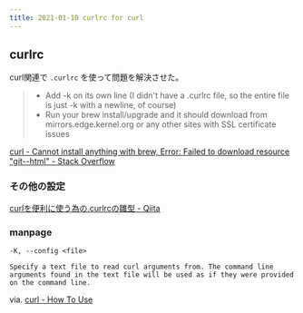 ```yaml
---
title: 2021-01-10 curlrc for curl
---
```


## curlrc

curl関連で `.curlrc` を使って問題を解決させた。

> - Add -k on its own line (I didn't have a .curlrc file, so the entire file is just -k with a newline, of course)
> - Run your brew install/upgrade and it should download from mirrors.edge.kernel.org or any other sites with SSL certificate issues

[curl - Cannot install anything with brew, Error: Failed to download resource "git--html" - Stack Overflow](https://stackoverflow.com/questions/63289555/cannot-install-anything-with-brew-error-failed-to-download-resource-git-html)

### その他の設定

[curlを便利に使う為の.curlrcの雛型 - Qiita](https://qiita.com/hirohiro77/items/309f5bf93083744b042e)

### manpage

```
-K, --config <file>

Specify a text file to read curl arguments from. The command line arguments found in the text file will be used as if they were provided on the command line.
```

via. [curl - How To Use](https://curl.se/docs/manpage.html)
